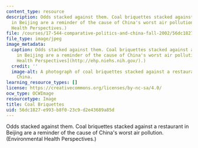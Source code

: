 ```yaml
---
content_type: resource
description: Odds stacked against them. Coal briquettes stacked against a restaurant
  in Beijing are a reminder of the cause of China's worst air pollution. (Environmental
  Health Perspectives.)
file: /courses/17-544-comparative-politics-and-china-fall-2002/56dc1827e993b8f023c9d2e43689a85d_17-544f02.jpg
file_type: image/jpeg
image_metadata:
  caption: Odds stacked against them. Coal briquettes stacked against a restaurant
    in Beijing are a reminder of the cause of China's worst air pollution. ([Environmental
    Health Perspectives](http://ehp.niehs.nih.gov/).)
  credit: ''
  image-alt: A photograph of coal briquettes stacked against a restaurant in Beijing,
    China.
learning_resource_types: []
license: https://creativecommons.org/licenses/by-nc-sa/4.0/
ocw_type: OCWImage
resourcetype: Image
title: Coal Briquettes
uid: 56dc1827-e993-b8f0-23c9-d2e43689a85d
---
```

Odds stacked against them. Coal briquettes stacked against a restaurant in Beijing are a reminder of the cause of China's worst air pollution. (Environmental Health Perspectives.)